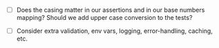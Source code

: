 - [ ] Does the casing matter in our assertions and in our base numbers mapping? 
Should we add upper case conversion to the tests?
- [ ] Consider extra validation, env vars, logging, error-handling, caching, etc.

